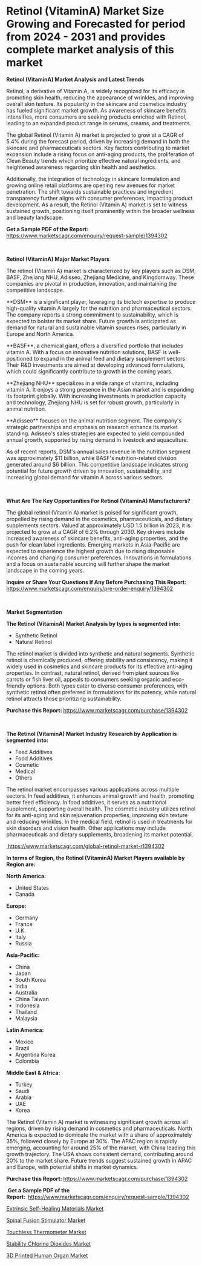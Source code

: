 <p><h1>Retinol (VitaminA) Market Size Growing and Forecasted for period from 2024 - 2031 and provides complete market analysis of this market</h1></p><p><strong>Retinol (VitaminA) Market Analysis and Latest Trends</strong></p>
<p><p>Retinol, a derivative of Vitamin A, is widely recognized for its efficacy in promoting skin health, reducing the appearance of wrinkles, and improving overall skin texture. Its popularity in the skincare and cosmetics industry has fueled significant market growth. As awareness of skincare benefits intensifies, more consumers are seeking products enriched with Retinol, leading to an expanded product range in serums, creams, and treatments.</p><p>The global Retinol (Vitamin A) market is projected to grow at a CAGR of 5.4% during the forecast period, driven by increasing demand in both the skincare and pharmaceuticals sectors. Key factors contributing to market expansion include a rising focus on anti-aging products, the proliferation of Clean Beauty trends which prioritize effective natural ingredients, and heightened awareness regarding skin health and aesthetics. </p><p>Additionally, the integration of technology in skincare formulation and growing online retail platforms are opening new avenues for market penetration. The shift towards sustainable practices and ingredient transparency further aligns with consumer preferences, impacting product development. As a result, the Retinol (Vitamin A) market is set to witness sustained growth, positioning itself prominently within the broader wellness and beauty landscape.</p></p>
<p><strong>Get a Sample PDF of the Report:&nbsp;</strong> <a href="https://www.marketscagr.com/enquiry/request-sample/1394302">https://www.marketscagr.com/enquiry/request-sample/1394302</a></p>
<p>&nbsp;</p>
<p><strong>Retinol (VitaminA) Major Market Players</strong></p>
<p><p>The retinol (Vitamin A) market is characterized by key players such as DSM, BASF, Zhejiang NHU, Adisseo, Zhejiang Medicine, and Kingdomway. These companies are pivotal in production, innovation, and maintaining the competitive landscape.</p><p>**DSM** is a significant player, leveraging its biotech expertise to produce high-quality vitamin A largely for the nutrition and pharmaceutical sectors. The company reports a strong commitment to sustainability, which is expected to bolster its market share. Future growth is anticipated as demand for natural and sustainable vitamin sources rises, particularly in Europe and North America.</p><p>**BASF**, a chemical giant, offers a diversified portfolio that includes vitamin A. With a focus on innovative nutrition solutions, BASF is well-positioned to expand in the animal feed and dietary supplement sectors. Their R&D investments are aimed at developing advanced formulations, which could significantly contribute to growth in the coming years.</p><p>**Zhejiang NHU** specializes in a wide range of vitamins, including vitamin A. It enjoys a strong presence in the Asian market and is expanding its footprint globally. With increasing investments in production capacity and technology, Zhejiang NHU is set for robust growth, particularly in animal nutrition.</p><p>**Adisseo** focuses on the animal nutrition segment. The company's strategic partnerships and emphasis on research enhance its market standing. Adisseo's sales strategies are expected to yield compounded annual growth, supported by rising demand in livestock and aquaculture.</p><p>As of recent reports, DSM's annual sales revenue in the nutrition segment was approximately $11 billion, while BASF's nutrition-related division generated around $6 billion. This competitive landscape indicates strong potential for future growth driven by innovation, sustainability, and increasing global demand for vitamin A across various sectors.</p></p>
<p>&nbsp;</p>
<p><strong>What Are The Key Opportunities For Retinol (VitaminA) Manufacturers?</strong></p>
<p><p>The global retinol (Vitamin A) market is poised for significant growth, propelled by rising demand in the cosmetics, pharmaceuticals, and dietary supplements sectors. Valued at approximately USD 1.5 billion in 2023, it is projected to grow at a CAGR of 6.2% through 2030. Key drivers include increased awareness of skincare benefits, anti-aging properties, and the push for clean label ingredients. Emerging markets in Asia-Pacific are expected to experience the highest growth due to rising disposable incomes and changing consumer preferences. Innovations in formulations and a focus on sustainable sourcing will further shape the market landscape in the coming years.</p></p>
<p><strong>Inquire or Share Your Questions If Any Before Purchasing This Report:</strong> <a href="https://www.marketscagr.com/enquiry/pre-order-enquiry/1394302">https://www.marketscagr.com/enquiry/pre-order-enquiry/1394302</a></p>
<p>&nbsp;</p>
<p><strong>Market Segmentation</strong></p>
<p><strong>The Retinol (VitaminA) Market Analysis by types is segmented into:</strong></p>
<p><ul><li>Synthetic Retinol</li><li>Natural Retinol</li></ul></p>
<p><p>The retinol market is divided into synthetic and natural segments. Synthetic retinol is chemically produced, offering stability and consistency, making it widely used in cosmetics and skincare products for its effective anti-aging properties. In contrast, natural retinol, derived from plant sources like carrots or fish liver oil, appeals to consumers seeking organic and eco-friendly options. Both types cater to diverse consumer preferences, with synthetic retinol often preferred in formulations for its potency, while natural retinol attracts those prioritizing sustainability.</p></p>
<p><strong>Purchase this Report:&nbsp;</strong><a href="https://www.marketscagr.com/purchase/1394302">https://www.marketscagr.com/purchase/1394302</a></p>
<p>&nbsp;</p>
<p><strong>The Retinol (VitaminA) Market Industry Research by Application is segmented into:</strong></p>
<p><ul><li>Feed Additives</li><li>Food Additives</li><li>Cosmetic</li><li>Medical</li><li>Others</li></ul></p>
<p><p>The retinol market encompasses various applications across multiple sectors. In feed additives, it enhances animal growth and health, promoting better feed efficiency. In food additives, it serves as a nutritional supplement, supporting overall health. The cosmetic industry utilizes retinol for its anti-aging and skin rejuvenation properties, improving skin texture and reducing wrinkles. In the medical field, retinol is used in treatments for skin disorders and vision health. Other applications may include pharmaceuticals and dietary supplements, broadening its market potential.</p></p>
<p><a href="https://www.marketscagr.com/global-retinol-market-r1394302">&nbsp;https://www.marketscagr.com/global-retinol-market-r1394302</a></p>
<p><strong>In terms of Region, the Retinol (VitaminA) Market Players available by Region are:</strong></p>
<p>
    <p> <strong> North America: </strong>
        <ul>
            <li>United States</li>
            <li>Canada</li>
        </ul>
        </p> 
    <p> <strong> Europe: </strong>
        <ul>
            <li>Germany</li>
            <li>France</li>
            <li>U.K.</li>
            <li>Italy</li>
            <li>Russia</li>
        </ul>
        </p> 
    <p> <strong> Asia-Pacific: </strong>
        <ul>
            <li>China</li>
            <li>Japan</li>
            <li>South Korea</li>
            <li>India</li>
            <li>Australia</li>
            <li>China Taiwan</li>
            <li>Indonesia</li>
            <li>Thailand</li>
            <li>Malaysia</li>
        </ul>
        </p> 
    <p> <strong> Latin America: </strong>
        <ul>
            <li>Mexico</li>
            <li>Brazil</li>
            <li>Argentina Korea</li>
            <li>Colombia</li>
        </ul>
        </p> 
    <p> <strong> Middle East & Africa: </strong>
        <ul>
            <li>Turkey</li>
            <li>Saudi</li>
            <li>Arabia</li>
            <li>UAE</li>
            <li>Korea</li>
        </ul>
    </p>
    </p>
<p><p>The Retinol (Vitamin A) market is witnessing significant growth across all regions, driven by rising demand in cosmetics and pharmaceuticals. North America is expected to dominate the market with a share of approximately 35%, followed closely by Europe at 30%. The APAC region is rapidly emerging, accounting for around 25% of the market, with China leading this growth trajectory. The USA shows consistent demand, contributing around 20% to the market share. Future trends suggest sustained growth in APAC and Europe, with potential shifts in market dynamics.</p></p>
<p><strong>Purchase this Report: </strong><a href="https://www.marketscagr.com/purchase/1394302">https://www.marketscagr.com/purchase/1394302</a></p>
<p>&nbsp;<strong>Get a Sample PDF of the Report:&nbsp;&nbsp;</strong><a href="https://www.marketscagr.com/enquiry/request-sample/1394302">https://www.marketscagr.com/enquiry/request-sample/1394302</a></p>
<p><strong></strong></p>
<p><p><a href="https://issuu.com/reportprime-2/docs/extrinsic-self-healing-materials-ma_b29630c319b8a0">Extrinsic Self-Healing Materials Market</a></p><p><a href="https://www.linkedin.com/pulse/what-growth-opportunities-challenges-spinal-fusion-stimulator-mqhsc?trackingId=miKuqAk2SZGFjUvVJvCFfQ%3D%3D">Spinal Fusion Stimulator Market</a></p><p><a href="https://www.linkedin.com/pulse/global-touchless-thermometer-market-exploring-share-trends-future-gusmc?trackingId=7EvuDlrjQ%2FuD%2FiLiHNlXeQ%3D%3D">Touchless Thermometer Market</a></p><p><a href="https://issuu.com/reportprime-2/docs/stability-chlorine-dioxides-market-_fccc88014f56fe">Stability Chlorine Dioxides Market</a></p><p><a href="https://www.linkedin.com/pulse/3d-printed-human-organ-market-size-segmentation-trends-growth-g0nlc?trackingId=SV8qAo%2BeRpWy2JbTEsCz%2BQ%3D%3D">3D Printed Human Organ Market</a></p></p>